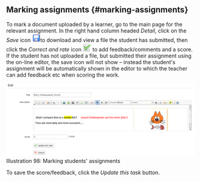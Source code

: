 ## Marking assignments {#marking-assignments}

To mark a document uploaded by a learner, go to the main page for the relevant assignment. In the right hand column headed _Detail_, click on the _Save_ icon ![](../assets/graphics75.png)to download and view a file the student has submitted, then click the _Correct and rate_ icon ![](../assets/graphics76.png) to add feedback/comments and a score. If the student has not uploaded a file, but submitted their assignment using the on-line editor, the save icon will not show – instead the student&#039;s assignment will be automatically shown in the editor to which the teacher can add feedback etc when scoring the work.

![](../assets/graphics74.png)Illustration 98: Marking students&#039; assignments

To save the score/feedback, click the _Update this task_ button.
